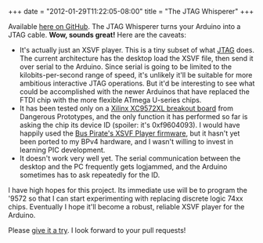 ﻿+++
date = "2012-01-29T11:22:05-08:00"
title = "The JTAG Whisperer"
+++



Available [here on GitHub](https://github.com/sowbug/JTAGWhisperer). The JTAG
Whisperer turns your Arduino into a JTAG cable. **Wow, sounds great!** Here
are the caveats:

  * It's actually just an XSVF player. This is a tiny subset of what [JTAG](http://en.wikipedia.org/wiki/Joint_Test_Action_Group) does. The current architecture has the desktop load the XSVF file, then send it over serial to the Arduino. Since serial is going to be limited to the kilobits-per-second range of speed, it's unlikely it'll be suitable for more ambitious interactive JTAG operations. But it'd be interesting to see what could be accomplished with the newer Arduinos that have replaced the FTDI chip with the more flexible ATmega U-series chips.
  * It has been tested only on a [Xilinx XC9572XL breakout board](http://dangerousprototypes.com/docs/CPLD:_Complex_programmable_logic_devices) from Dangerous Prototypes, and the only function it has performed so far is asking the chip its device ID (spoiler: it's 0xf9604093). I would have happily used the [Bus Pirate's XSVF Player firmware](http://dangerousprototypes.com/docs/Bus_Pirate), but it hasn't yet been ported to my BPv4 hardware, and I wasn't willing to invest in learning PIC development.
  * It doesn't work very well yet. The serial communication between the desktop and the PC frequently gets logjammed, and the Arduino sometimes has to ask repeatedly for the ID.

I have high hopes for this project. Its immediate use will be to program the
'9572 so that I can start experimenting with replacing discrete logic 74xx
chips. Eventually I hope it'll become a robust, reliable XSVF player for the
Arduino.

Please [give it a try](https://github.com/sowbug/JTAGWhisperer). I look
forward to your pull requests!

